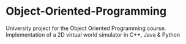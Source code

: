 # Object-Oriented-Programming
University project for the Object Oriented Programming course. Implementation of a 2D virtual world simulator in C++, Java &amp; Python

